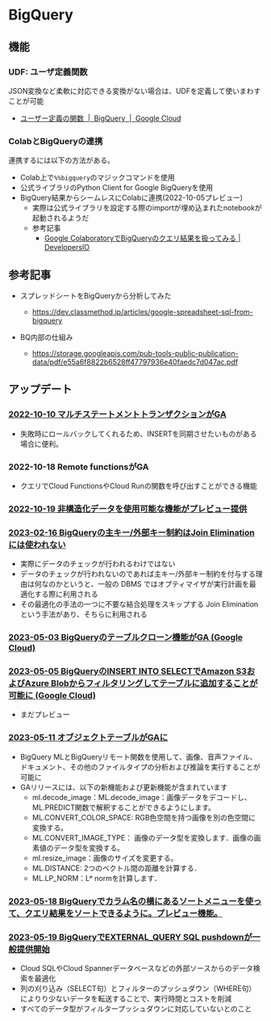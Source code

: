 # BigQuery

## 機能

### UDF: ユーザ定義関数

JSON変換など柔軟に対応できる変換がない場合は、UDFを定義して使いまわすことが可能

- [ユーザー定義の関数  |  BigQuery  |  Google Cloud](https://cloud.google.com/bigquery/docs/reference/standard-sql/user-defined-functions?hl=ja)

### ColabとBigQueryの連携

連携するには以下の方法がある。

- Colab上で`%%bigquery`のマジックコマンドを使用
- 公式ライブラリのPython Client for Google BigQueryを使用
- BigQuery結果からシームレスにColabに連携(2022-10-05プレビュー)
  - 実際は公式ライブラリを設定する際のimportが埋め込まれたnotebookが起動されるようだ
  - 参考記事
    - [Google ColaboratoryでBigQueryのクエリ結果を扱ってみる | DevelopersIO](https://dev.classmethod.jp/articles/bq_colab/)

## 参考記事

- スプレッドシートをBigQueryから分析してみた
  - https://dev.classmethod.jp/articles/google-spreadsheet-sql-from-bigquery

- BQ内部の仕組み
  - https://storage.googleapis.com/pub-tools-public-publication-data/pdf/e55a6f8822b6528ff47797936e40faedc7d047ac.pdf

## アップデート

### [2022-10-10 マルチステートメントトランザクションがGA](https://dev.classmethod.jp/articles/bigquery-mutistatement-transaction-ga/)

- 失敗時にロールバックしてくれるため、INSERTを同期させたいものがある場合に便利。

### 2022-10-18 Remote functionsがGA

- クエリでCloud FunctionsやCloud Runの関数を呼び出すことができる機能

### [2022-10-19 非構造化データを使用可能な機能がプレビュー提供](https://cloud.google.com/blog/products/data-analytics/how-to-manage-and-process-unstructured-data-in-bigquery?hl=en)

### [2023-02-16 BigQueryの主キー/外部キー制約はJoin Eliminationには使われない](https://qiita.com/abe_masanori/items/c19cf240fa3eaeeff44c)

- 実際にデータのチェックが行われるわけではない
- データのチェックが行われないのであれば主キー/外部キー制約を付与する理由は何なのかというと、一般の DBMS ではオプティマイザが実行計画を最適化する際に利用される
- その最適化の手法の一つに不要な結合処理をスキップする Join Elimination という手法があり、そちらに利用される

### [2023-05-03 BigQueryのテーブルクローン機能がGA (Google Cloud)](https://cloud.google.com/bigquery/docs/release-notes#May_03_2023)

### [2023-05-05 BigQueryのINSERT INTO SELECTでAmazon S3およびAzure Blobからフィルタリングしてテーブルに追加することが可能に (Google Cloud)](https://cloud.google.com/bigquery/docs/release-notes#May_05_2023)

- まだプレビュー

### [2023-05-11 オブジェクトテーブルがGAに](https://cloud.google.com/bigquery/docs/release-notes#May_11_2023)

- BigQuery MLとBigQueryリモート関数を使用して、画像、音声ファイル、ドキュメント、その他のファイルタイプの分析および推論を実行することが可能に
- GAリリースには、以下の新機能および更新機能が含まれています
  - ml.decode_image：ML.decode_image：画像データをデコードし、ML.PREDICT関数で解釈することができるようにします。
  - ML.CONVERT_COLOR_SPACE: RGB色空間を持つ画像を別の色空間に変換する。
  - ML.CONVERT_IMAGE_TYPE： 画像のデータ型を変換します．画像の画素値のデータ型を変換する。
  - ml.resize_image：画像のサイズを変更する。
  - ML.DISTANCE: 2つのベクトル間の距離を計算する．
  - ML.LP_NORM：Lᵖ normを計算します．

### [2023-05-18 BigQueryでカラム名の横にあるソートメニューを使って、クエリ結果をソートできるように。プレビュー機能。](https://cloud.google.com/bigquery/docs/release-notes#May_18_2023)

### [2023-05-19 BigQueryでEXTERNAL_QUERY SQL pushdownが一般提供開始](https://cloud.google.com/bigquery/docs/release-notes#May_19_2023)

- Cloud SQLやCloud Spannerデータベースなどの外部ソースからのデータ検索を最適化
- 列の刈り込み（SELECT句）とフィルターのプッシュダウン（WHERE句）によりり少ないデータを転送することで、実行時間とコストを削減
- すべてのデータ型がフィルタープッシュダウンに対応していないとのこと